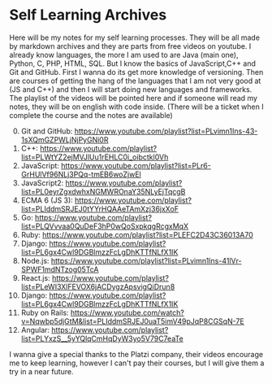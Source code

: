 # Self Learning Archives
Here will be my notes for my self learning processes. They will be all made by markdown archives and they are parts from free videos on youtube.
I already know languages, the more I am used to are Java (main one), Python, C, PHP, HTML, SQL.
But I know the basics of JavaScript,C++ and Git and GitHub.
First I wanna do its get more knowledge of versioning.
Then are courses of getting the hang of the languages that I am not very good at (JS and C++) and then I will start doing new languages and frameworks.
The playlist of the videos will be pointed here and if someone will read my notes, they will be on english with code inside.
(There will be a ticket when I complete the course and the notes are available)

  0. Git and GitHub: https://www.youtube.com/playlist?list=PLvimn1Ins-43-1sXQmGZPWLjNjPyGNi0R
  1. C++: https://www.youtube.com/playlist?list=PLWtYZ2ejMVJlUu1rEHLC0i_oibctkl0Vh
  2. JavaScript: https://www.youtube.com/playlist?list=PLr6-GrHUlVf96NLj3PQq-tmEB6woZjwEl
  3. JavaScript2: https://www.youtube.com/playlist?list=PL0eyrZgxdwhxNGMWROnaY35NLyEjTqcgB
  4. ECMA 6 (JS 3): https://www.youtube.com/playlist?list=PLIddmSRJEJ0tYYrHQAAeTAmXzj36jxXoF
  5. Go: https://www.youtube.com/playlist?list=PLQVvvaa0QuDeF3hP0wQoSxpkqgRcgxMqX
  6. Ruby: https://www.youtube.com/playlist?list=PLEFC2D43C36013A70
  7. Django: https://www.youtube.com/playlist?list=PL6gx4Cwl9DGBlmzzFcLgDhKTTfNLfX1IK
  8. Node.js: https://www.youtube.com/playlist?list=PLvimn1Ins-41lVr-SPWF1mdNTzog05TcA
  9. React.js: https://www.youtube.com/playlist?list=PLeWI3XlFEVOX6jACDygzApsvigQiDrun8
  10. Django: https://www.youtube.com/playlist?list=PL6gx4Cwl9DGBlmzzFcLgDhKTTfNLfX1IK
  11. Ruby on Rails: https://www.youtube.com/watch?v=Nqwbp5djGtM&list=PLIddmSRJEJ0uaT5imV49pJqP8CGSqN-7E
  12. Angular: https://www.youtube.com/playlist?list=PLYxzS__5yYQlqCmHqDyW3yo5V79C7eaTe


I wanna give a special thanks to the Platzi company, their videos encourage me to keep learning, however I can't pay their courses, but I will give them a try in a near future.
